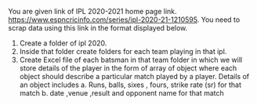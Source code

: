 You are given link of IPL 2020-2021 home page link.
https://www.espncricinfo.com/series/ipl-2020-21-1210595.
You need to scrap data using this link in the format displayed below.

1. Create a folder of ipl 2020.
2. Inside that folder create folders for each team playing in that ipl.
3. Create Excel file of each batsman in that team folder 
in which we will store details of the player in the form of array of object where each object should describe a particular match played by a player. 
Details of an object includes
	a. Runs, balls, sixes , fours, strike rate (sr) for that match
	b. date ,venue ,result and opponent name for that match